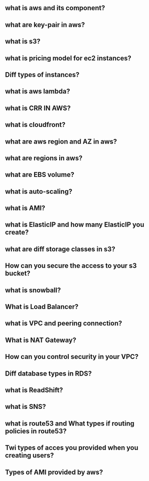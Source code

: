 ## what is aws and its component?

## what are key-pair in aws?

## what is s3?

## what is pricing model for ec2 instances?

## Diff types of instances?

## what is aws lambda?

## what is CRR IN AWS?

## what is cloudfront?

## what are aws region and AZ in aws?

## what are regions in aws?

## what are EBS volume?

## what is auto-scaling?

## what is AMI?

## what is ElasticIP and how many ElasticIP you create?

## what are diff storage classes in s3?

## How can you secure the access to your s3 bucket?

## what is snowball?

## What is Load Balancer?

## what is VPC and peering connection?

## What is NAT Gateway?

## How can you control security in your VPC?

## Diff database types in RDS?

## what is ReadShift?

## what is SNS?

## what is route53 and What types if routing policies in route53?

## Twi types of acces you provided when you creating users?

## Types of AMI provided by aws?



